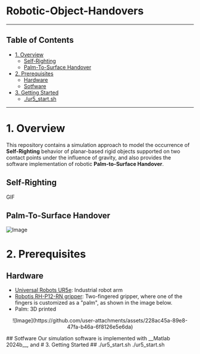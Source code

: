 # Robotic-Object-Handovers
-------------
## Table of Contents
- [1. Overview](#1-overview)
  * [Self-Righting](#self-righting)
  * [Palm-To-Surface Handover](#palm-to-surface-handover)
- [2. Prerequisites](#2-prerequisites)
  * [Hardware](#hardware)
  * [Sotfware](#sotfware)
- [3. Getting Started](#3-getting-started)
  * [./ur5_start.sh](##ur5startsh)
------------
# 1. Overview
This repository contains a simulation approach to model the occurrence of __Self-Righting__ behavior of planar-based rigid objects supported on two contact points under the influence of gravity, and also provides the software implementation of robotic __Palm-to-Surface Handover__.

## Self-Righting
GIF
## Palm-To-Surface Handover
![Image](https://github.com/user-attachments/assets/5b8d6f74-0ea4-4d87-9dff-f5e7c758bc65)
# 2. Prerequisites
## Hardware
- [Universal Robots UR5e](https://www.universal-robots.com/products/ur5e/): Industrial robot arm
- [Robotis RH-P12-RN gripper](https://www.robotis.com/model/page.php?co_id=prd_hand): Two-fingered gripper, where one of the fingers is customized as a "palm", as shown in the image below.
- Palm: 3D printed
<p align="center">
![Image](https://github.com/user-attachments/assets/228ac45a-89e8-47fa-b46a-6f8126e5e6da)
</p>
## Sotfware
Our simulation software is implemented with __Matlab 2024b__, and 
# 3. Getting Started
## ./ur5_start.sh
    ./ur5_start.sh
